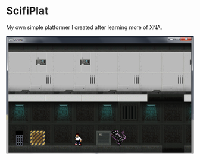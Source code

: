 # ScifiPlat
My own simple platformer I created after learning more of XNA.

![Screenshot](https://github.com/SonnyCampbell/ScifiPlat/blob/master/screenshot%201.png?raw=true "Game Screenshot")
